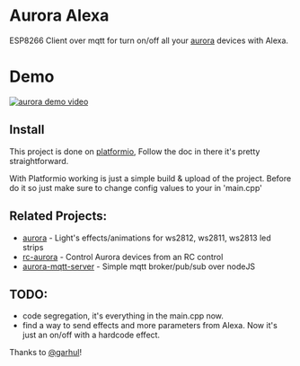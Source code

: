 # Aurora Alexa

ESP8266 Client over mqtt for turn on/off all your [aurora](https://github.com/garhul/aurora) devices with Alexa.

# Demo

[![aurora demo video](https://img.youtube.com/vi/mX4hph_eGeM/0.jpg)](http://www.youtube.com/watch?v=mX4hph_eGeM)

## Install

This project is done on [platformio](https://platformio.org/), Follow the doc in there it's pretty straightforward.

With Platformio working is just a simple build & upload of the project.
Before do it so just make sure to change config values to your in 'main.cpp'

## Related Projects:

- [aurora](https://github.com/garhul/aurora) - Light's effects/animations for ws2812, ws2811, ws2813 led strips
- [rc-aurora](https://github.com/sfabrizio/rc-aurora) - Control Aurora devices from an RC control
- [aurora-mqtt-server](https://github.com/sfabrizio/aurora-mqtt-server) - Simple mqtt broker/pub/sub over nodeJS

## TODO:

- code segregation, it's everything in the main.cpp now.
- find a way to send effects and more parameters from Alexa. Now it's just an on/off with a hardcode effect.

Thanks to [@garhul](https://github.com/garhul)!
